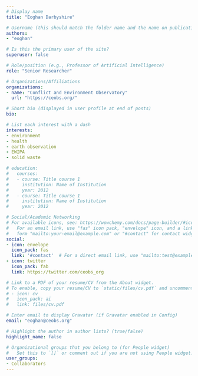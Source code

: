 ```yaml
---
# Display name
title: "Eoghan Darbyshire"

# Username (this should match the folder name and the name on publications)
authors:
- "eoghan"

# Is this the primary user of the site?
superuser: false

# Role/position (e.g., Professor of Artificial Intelligence)
role: "Senior Researcher"

# Organizations/Affiliations
organizations:
- name: "Conflict and Environment Observatory"
  url: "https://ceobs.org/"

# Short bio (displayed in user profile at end of posts)
bio: 

# List each interest with a dash
interests:
- environment
- health 
- earth observation
- EWIPA
- solid waste

# education:
#   courses:
#   - course: Title course 1
#     institution: Name of Institution
#     year: 2012
#   - course: Title course 1
#     institution: Name of Institution
#     year: 2012

# Social/Academic Networking
# For available icons, see: https://wowchemy.com/docs/page-builder/#icons
#   For an email link, use "fas" icon pack, "envelope" icon, and a link in the
#   form "mailto:your-email@example.com" or "#contact" for contact widget.
social:
- icon: envelope
  icon_pack: fas
  link: '#contact'  # For a direct email link, use "mailto:test@example.org".
- icon: twitter
  icon_pack: fab
  link: https://twitter.com/ceobs_org

# Link to a PDF of your resume/CV from the About widget.
# To enable, copy your resume/CV to `static/files/cv.pdf` and uncomment the lines below.
# - icon: cv
#   icon_pack: ai
#   link: files/cv.pdf

# Enter email to display Gravatar (if Gravatar enabled in Config)
email: "eoghan@ceobs.org"

# Highlight the author in author lists? (true/false)
highlight_name: false

# Organizational groups that you belong to (for People widget)
#   Set this to `[]` or comment out if you are not using People widget.
user_groups:
- Collaborators
---
```

